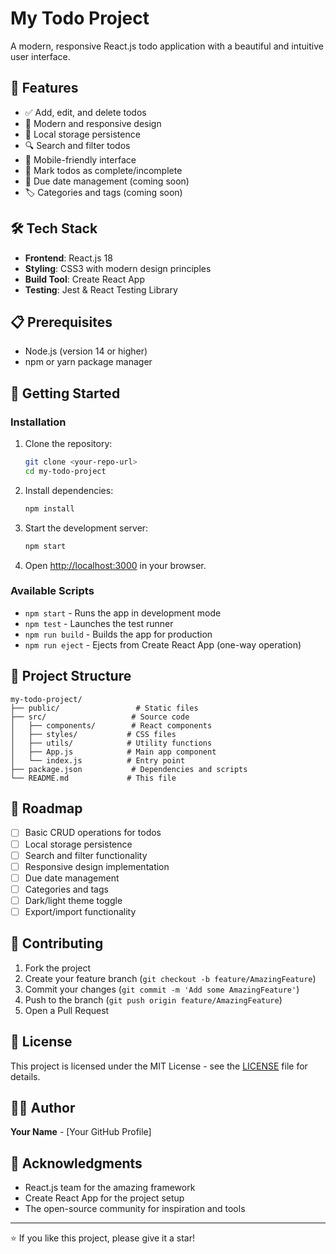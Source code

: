 # My Todo Project

A modern, responsive React.js todo application with a beautiful and intuitive user interface.

## 🚀 Features

- ✅ Add, edit, and delete todos
- 🎨 Modern and responsive design
- 💾 Local storage persistence
- 🔍 Search and filter todos
- 📱 Mobile-friendly interface
- 🎯 Mark todos as complete/incomplete
- 📅 Due date management (coming soon)
- 🏷️ Categories and tags (coming soon)

## 🛠️ Tech Stack

- **Frontend**: React.js 18
- **Styling**: CSS3 with modern design principles
- **Build Tool**: Create React App
- **Testing**: Jest & React Testing Library

## 📋 Prerequisites

- Node.js (version 14 or higher)
- npm or yarn package manager

## 🚀 Getting Started

### Installation

1. Clone the repository:
   ```bash
   git clone <your-repo-url>
   cd my-todo-project
   ```

2. Install dependencies:
   ```bash
   npm install
   ```

3. Start the development server:
   ```bash
   npm start
   ```

4. Open [http://localhost:3000](http://localhost:3000) in your browser.

### Available Scripts

- `npm start` - Runs the app in development mode
- `npm test` - Launches the test runner
- `npm run build` - Builds the app for production
- `npm run eject` - Ejects from Create React App (one-way operation)

## 📁 Project Structure

```
my-todo-project/
├── public/                 # Static files
├── src/                   # Source code
│   ├── components/        # React components
│   ├── styles/           # CSS files
│   ├── utils/            # Utility functions
│   ├── App.js            # Main app component
│   └── index.js          # Entry point
├── package.json           # Dependencies and scripts
└── README.md             # This file
```

## 🎯 Roadmap

- [ ] Basic CRUD operations for todos
- [ ] Local storage persistence
- [ ] Search and filter functionality
- [ ] Responsive design implementation
- [ ] Due date management
- [ ] Categories and tags
- [ ] Dark/light theme toggle
- [ ] Export/import functionality

## 🤝 Contributing

1. Fork the project
2. Create your feature branch (`git checkout -b feature/AmazingFeature`)
3. Commit your changes (`git commit -m 'Add some AmazingFeature'`)
4. Push to the branch (`git push origin feature/AmazingFeature`)
5. Open a Pull Request

## 📄 License

This project is licensed under the MIT License - see the [LICENSE](LICENSE) file for details.

## 👨‍💻 Author

**Your Name** - [Your GitHub Profile]

## 🙏 Acknowledgments

- React.js team for the amazing framework
- Create React App for the project setup
- The open-source community for inspiration and tools

---

⭐ If you like this project, please give it a star!
